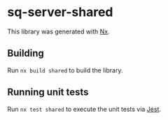 # sq-server-shared

This library was generated with [Nx](https://nx.dev).

## Building

Run `nx build shared` to build the library.

## Running unit tests

Run `nx test shared` to execute the unit tests via [Jest](https://jestjs.io).
